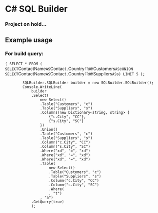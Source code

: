 # C# SQL Builder

### Project on hold...

## Example usage

### For build query: 
`
(
        SELECT *
        FROM
        (
                SELECT `ContactName` AS `Contact`,`Country`
                FROM `Customers` AS `c`
                UNION
                SELECT `ContactName` AS `Contact`,`Country`
                FROM `Suppliers` AS `s`
        ) LIMIT 5
);
`

            SQLBuilder.SQLBuilder builder = new SQLBuilder.SQLBuilder();
            Console.WriteLine(
                builder
                .Select(
                    new Select()
                    .Table("Customers", "c")
                    .Table("Suppliers", "s")
                    .Columns(new Dictionary<string, string> {
                        {"c.City", "CC"},
                        {"s.City", "SC"}
                    })
                    .Union()
                    .Table("Customers", "c")
                    .Table("Suppliers", "s")
                    .Column("c.City", "CC")
                    .Column("s.City", "SC")
                    .Where("xd", "=", "xd")
                    .Where("xd", "=", "xd")
                    .Where("xd", "=", "xd")
                    .Table(
                        new Select()
                        .Table("Customers", "c")
                        .Table("Suppliers", "s")
                        .Column("c.City", "CC")
                        .Column("s.City", "SC")
                        .Where(
                        , "t")
                    , "a")
                .GetQuery(true)
                );
